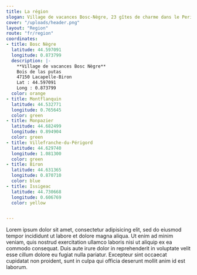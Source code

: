 ```yaml
---
title: La région
slogan: Village de vacances Bosc-Nègre, 23 gîtes de charme dans le Perigord Noir
cover: "/uploads/header.png"
layout: "Region"
route: "fr/region"
coordinates:
- title: Bosc Nègre
  latitude: 44.597091
  longitude: 0.873799
  description: |-
    **Village de vacances Bosc Nègre**  
    Bois de las putas  
    47150 Lacapelle-Biron  
    Lat : 44.597091  
    Long : 0.873799  
  color: orange
- title: Montflanquin
  latitude: 44.532771
  longitude: 0.765645
  color: green
- title: Monpazier
  latitude: 44.682499
  longitude: 0.894904
  color: green
- title: Villefranche-du-Périgord
  latitude: 44.629740
  longitude: 1.081300
  color: green
- title: Biron
  latitude: 44.631365
  longitude: 0.870710
  color: blue
- title: Issigeac
  latitude: 44.730668
  longitude: 0.606769
  color: yellow


---
```


Lorem ipsum dolor sit amet, consectetur adipisicing elit, sed do eiusmod tempor incididunt ut labore et dolore magna aliqua. Ut enim ad minim veniam, quis nostrud exercitation ullamco laboris nisi ut aliquip ex ea commodo consequat. Duis aute irure dolor in reprehenderit in voluptate velit esse cillum dolore eu fugiat nulla pariatur. Excepteur sint occaecat cupidatat non proident, sunt in culpa qui officia deserunt mollit anim id est laborum.
